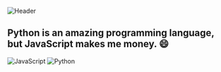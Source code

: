 ![Header](https://apispn.ru/dev/img/sickbear.jpg)

## Python is an amazing programming language, but JavaScript makes me money. 😄

![JavaScript](https://img.shields.io/badge/-JavaScript-f8db1b) ![Python](https://img.shields.io/badge/-JavaScript-0162af)

#
